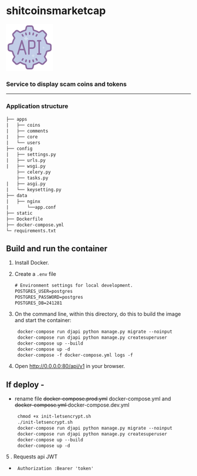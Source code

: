 # shitcoinsmarketcap
![Test Image 3](/api.png)
### Service to display scam coins and tokens 
***
    
### Application structure   
    ├── apps
    |   ├── coins
    |   ├── comments
    |   ├── core
    |   └── users
    ├── config
    |   ├── settings.py
    |   ├── urls.py
    |   ├── wsgi.py
        ├── celery.py
        ├── tasks.py
    |   ├── asgi.py
    |   └── keysetting.py
    ├── data
    |   ├── nginx
    |       └──app.conf
    ├── static
    ├── Dockerfile
    ├── docker-compose.yml
    └─ requirements.txt
    
    
    



## Build and run the container

1. Install Docker.

2. Create a `.env` file 

    ```
    # Environment settings for local development.
   POSTGRES_USER=postgres
   POSTGRES_PASSWORD=postgres
   POSTGRES_DB=241281
    ```


3. On the command line, within this directory, do this to build the image and
   start the container:

        docker-compose run djapi python manage.py migrate --noinput
        docker-compose run djapi python manage.py createsuperuser
        docker-compose up --build
        docker-compose up -d
        docker-compose -f docker-compose.yml logs -f


4. Open http://0.0.0.0:80/api/v1 in your browser.

## If deploy  - 
 - rename file  <strike>docker-compose.prod.yml</strike> docker-compose.yml and <strike>docker-compose.yml </strike> docker-compose.dev.yml 

        
        chmod +x init-letsencrypt.sh
        ./init-letsencrypt.sh
        docker-compose run djapi python manage.py migrate --noinput
        docker-compose run djapi python manage.py createsuperuser
        docker-compose up --build
        docker-compose up -d

5 . Requests api JWT

   -      Authorization :Bearer 'token' 
    
    
